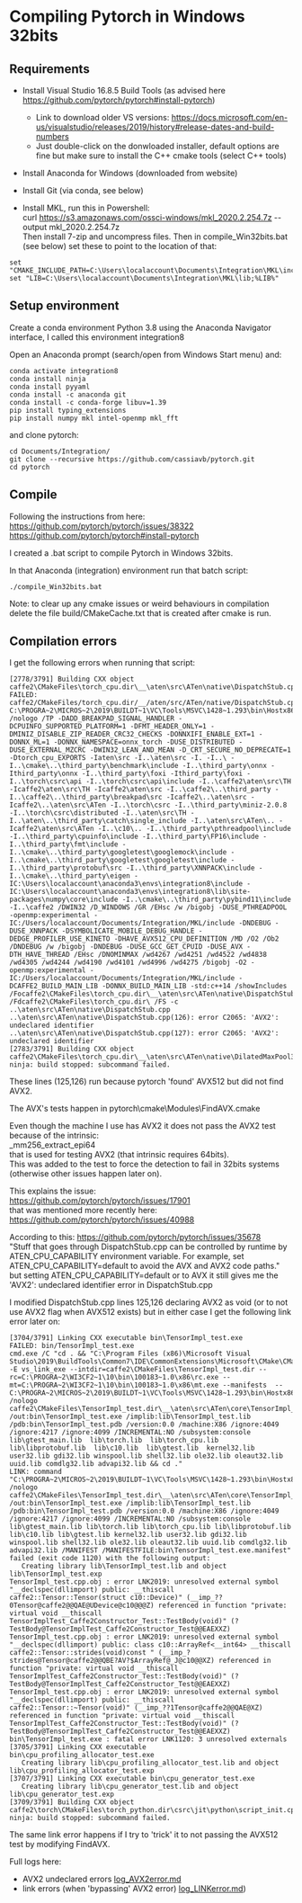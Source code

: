 # Compiling Pytorch in Windows 32bits

## Requirements

- Install Visual Studio 16.8.5 Build Tools (as advised here https://github.com/pytorch/pytorch#install-pytorch)

   - Link to download older VS versions: https://docs.microsoft.com/en-us/visualstudio/releases/2019/history#release-dates-and-build-numbers
   - Just double-click on the donwloaded installer, default options are fine but make sure to install the C++ cmake tools (select C++ tools)

- Install Anaconda for Windows (downloaded from website)

- Install Git (via conda, see below)

- Install MKL, run this in Powershell:  
curl https://s3.amazonaws.com/ossci-windows/mkl_2020.2.254.7z --output mkl_2020.2.254.7z   
Then install 7-zip and uncompress files. Then in compile_Win32bits.bat (see below) set these to point to the location of that:
```
set "CMAKE_INCLUDE_PATH=C:\Users\localaccount\Documents\Integration\MKL\include"
set "LIB=C:\Users\localaccount\Documents\Integration\MKL\lib;%LIB%"
```

## Setup environment

Create a conda environment Python 3.8 using the Anaconda Navigator interface, I called this environment integration8

Open an Anaconda prompt (search/open from Windows Start menu) and:
```
conda activate integration8
conda install ninja
conda install pyyaml
conda install -c anaconda git
conda install -c conda-forge libuv=1.39
pip install typing_extensions
pip install numpy mkl intel-openmp mkl_fft
```

and clone pytorch:
```
cd Documents/Integration/
git clone --recursive https://github.com/cassiavb/pytorch.git
cd pytorch
```

## Compile

Following the instructions from here:  
https://github.com/pytorch/pytorch/issues/38322  
https://github.com/pytorch/pytorch#install-pytorch  

I created a .bat script to compile Pytorch in Windows 32bits.

In that Anaconda (integration) environment run that batch script:  
```
./compile_Win32bits.bat
```

Note: to clear up any cmake issues or weird behaviours in compilation delete the file build/CMakeCache.txt that is created after cmake is run.

## Compilation errors

I get the following errors when running that script:
```
[2778/3791] Building CXX object caffe2\CMakeFiles\torch_cpu.dir\__\aten\src\ATen\native\DispatchStub.cpp.obj
FAILED: caffe2/CMakeFiles/torch_cpu.dir/__/aten/src/ATen/native/DispatchStub.cpp.obj
C:\PROGRA~2\MICROS~2\2019\BUILDT~1\VC\Tools\MSVC\1428~1.293\bin\Hostx86\x86\cl.exe  /nologo /TP -DADD_BREAKPAD_SIGNAL_HANDLER -DCPUINFO_SUPPORTED_PLATFORM=1 -DFMT_HEADER_ONLY=1 -DMINIZ_DISABLE_ZIP_READER_CRC32_CHECKS -DONNXIFI_ENABLE_EXT=1 -DONNX_ML=1 -DONNX_NAMESPACE=onnx_torch -DUSE_DISTRIBUTED -DUSE_EXTERNAL_MZCRC -DWIN32_LEAN_AND_MEAN -D_CRT_SECURE_NO_DEPRECATE=1 -Dtorch_cpu_EXPORTS -Iaten\src -I..\aten\src -I. -I..\ -I..\cmake\..\third_party\benchmark\include -I..\third_party\onnx -Ithird_party\onnx -I..\third_party\foxi -Ithird_party\foxi -I..\torch\csrc\api -I..\torch\csrc\api\include -I..\caffe2\aten\src\TH -Icaffe2\aten\src\TH -Icaffe2\aten\src -I..\caffe2\..\third_party -I..\caffe2\..\third_party\breakpad\src -Icaffe2\..\aten\src -Icaffe2\..\aten\src\ATen -I..\torch\csrc -I..\third_party\miniz-2.0.8 -I..\torch\csrc\distributed -I..\aten\src\TH -I..\aten\..\third_party\catch\single_include -I..\aten\src\ATen\.. -Icaffe2\aten\src\ATen -I..\c10\.. -I..\third_party\pthreadpool\include -I..\third_party\cpuinfo\include -I..\third_party\FP16\include -I..\third_party\fmt\include -I..\cmake\..\third_party\googletest\googlemock\include -I..\cmake\..\third_party\googletest\googletest\include -I..\third_party\protobuf\src -I..\third_party\XNNPACK\include -I..\cmake\..\third_party\eigen -IC:\Users\localaccount\anaconda3\envs\integration8\include -IC:\Users\localaccount\anaconda3\envs\integration8\lib\site-packages\numpy\core\include -I..\cmake\..\third_party\pybind11\include -I..\caffe2 /DWIN32 /D_WINDOWS /GR /EHsc /w /bigobj -DUSE_PTHREADPOOL -openmp:experimental -IC:/Users/localaccount/Documents/Integration/MKL/include -DNDEBUG -DUSE_XNNPACK -DSYMBOLICATE_MOBILE_DEBUG_HANDLE -DEDGE_PROFILER_USE_KINETO -DHAVE_AVX512_CPU_DEFINITION /MD /O2 /Ob2 /DNDEBUG /w /bigobj -DNDEBUG -DUSE_GCC_GET_CPUID -DUSE_AVX -DTH_HAVE_THREAD /EHsc /DNOMINMAX /wd4267 /wd4251 /wd4522 /wd4838 /wd4305 /wd4244 /wd4190 /wd4101 /wd4996 /wd4275 /bigobj -O2 -openmp:experimental -IC:/Users/localaccount/Documents/Integration/MKL/include -DCAFFE2_BUILD_MAIN_LIB -DONNX_BUILD_MAIN_LIB -std:c++14 /showIncludes /Focaffe2\CMakeFiles\torch_cpu.dir\__\aten\src\ATen\native\DispatchStub.cpp.obj /Fdcaffe2\CMakeFiles\torch_cpu.dir\ /FS -c ..\aten\src\ATen\native\DispatchStub.cpp
..\aten\src\ATen\native\DispatchStub.cpp(126): error C2065: 'AVX2': undeclared identifier
..\aten\src\ATen\native\DispatchStub.cpp(127): error C2065: 'AVX2': undeclared identifier
[2783/3791] Building CXX object caffe2\CMakeFiles\torch_cpu.dir\__\aten\src\ATen\native\DilatedMaxPool3d.cpp.obj
ninja: build stopped: subcommand failed.
```

These lines (125,126) run because pytorch 'found' AVX512 but did not find AVX2. 

The AVX's tests happen in pytorch\cmake\Modules\FindAVX.cmake  

Even though the machine I use has AVX2 it does not pass the AVX2 test because of the intrinsic:  
\_mm256_extract_epi64  
that is used for testing AVX2 (that intrinsic requires 64bits).   
This was added to the test to force the detection to fail in 32bits systems (otherwise other issues happen later on).

This explains the issue:  
https://github.com/pytorch/pytorch/issues/17901  
that was mentioned more recently here:  
https://github.com/pytorch/pytorch/issues/40988  

According to this: https://github.com/pytorch/pytorch/issues/35678  
"Stuff that goes through DispatchStub.cpp can be controlled by runtime by ATEN_CPU_CAPABILITY environment variable.  For example, set ATEN_CPU_CAPABILITY=default to avoid the AVX and AVX2 code paths."
but setting ATEN_CPU_CAPABILITY=default or to AVX it still gives me the 'AVX2': undeclared identifier error in DispatchStub.cpp 

I modified DispatchStub.cpp lines 125,126 declaring AVX2 as void (or to not use AVX2 flag when AVX512 exists) but in either case I get the following link error later on:  

```
[3704/3791] Linking CXX executable bin\TensorImpl_test.exe
FAILED: bin/TensorImpl_test.exe
cmd.exe /C "cd . && "C:\Program Files (x86)\Microsoft Visual Studio\2019\BuildTools\Common7\IDE\CommonExtensions\Microsoft\CMake\CMake\bin\cmake.exe" -E vs_link_exe --intdir=caffe2\CMakeFiles\TensorImpl_test.dir --rc=C:\PROGRA~2\WI3CF2~1\10\bin\100183~1.0\x86\rc.exe --mt=C:\PROGRA~2\WI3CF2~1\10\bin\100183~1.0\x86\mt.exe --manifests  -- C:\PROGRA~2\MICROS~2\2019\BUILDT~1\VC\Tools\MSVC\1428~1.293\bin\Hostx86\x86\link.exe /nologo caffe2\CMakeFiles\TensorImpl_test.dir\__\aten\src\ATen\core\TensorImpl_test.cpp.obj  /out:bin\TensorImpl_test.exe /implib:lib\TensorImpl_test.lib /pdb:bin\TensorImpl_test.pdb /version:0.0 /machine:X86 /ignore:4049 /ignore:4217 /ignore:4099 /INCREMENTAL:NO /subsystem:console  lib\gtest_main.lib  lib\torch.lib  lib\torch_cpu.lib  lib\libprotobuf.lib  lib\c10.lib  lib\gtest.lib  kernel32.lib user32.lib gdi32.lib winspool.lib shell32.lib ole32.lib oleaut32.lib uuid.lib comdlg32.lib advapi32.lib && cd ."
LINK: command "C:\PROGRA~2\MICROS~2\2019\BUILDT~1\VC\Tools\MSVC\1428~1.293\bin\Hostx86\x86\link.exe /nologo caffe2\CMakeFiles\TensorImpl_test.dir\__\aten\src\ATen\core\TensorImpl_test.cpp.obj /out:bin\TensorImpl_test.exe /implib:lib\TensorImpl_test.lib /pdb:bin\TensorImpl_test.pdb /version:0.0 /machine:X86 /ignore:4049 /ignore:4217 /ignore:4099 /INCREMENTAL:NO /subsystem:console lib\gtest_main.lib lib\torch.lib lib\torch_cpu.lib lib\libprotobuf.lib lib\c10.lib lib\gtest.lib kernel32.lib user32.lib gdi32.lib winspool.lib shell32.lib ole32.lib oleaut32.lib uuid.lib comdlg32.lib advapi32.lib /MANIFEST /MANIFESTFILE:bin\TensorImpl_test.exe.manifest" failed (exit code 1120) with the following output:
   Creating library lib\TensorImpl_test.lib and object lib\TensorImpl_test.exp
TensorImpl_test.cpp.obj : error LNK2019: unresolved external symbol "__declspec(dllimport) public: __thiscall caffe2::Tensor::Tensor(struct c10::Device)" (__imp_??0Tensor@caffe2@@QAE@UDevice@c10@@@Z) referenced in function "private: virtual void __thiscall TensorImplTest_Caffe2Constructor_Test::TestBody(void)" (?TestBody@TensorImplTest_Caffe2Constructor_Test@@EAEXXZ)
TensorImpl_test.cpp.obj : error LNK2019: unresolved external symbol "__declspec(dllimport) public: class c10::ArrayRef<__int64> __thiscall caffe2::Tensor::strides(void)const " (__imp_?strides@Tensor@caffe2@@QBE?AV?$ArrayRef@_J@c10@@XZ) referenced in function "private: virtual void __thiscall TensorImplTest_Caffe2Constructor_Test::TestBody(void)" (?TestBody@TensorImplTest_Caffe2Constructor_Test@@EAEXXZ)
TensorImpl_test.cpp.obj : error LNK2019: unresolved external symbol "__declspec(dllimport) public: __thiscall caffe2::Tensor::~Tensor(void)" (__imp_??1Tensor@caffe2@@QAE@XZ) referenced in function "private: virtual void __thiscall TensorImplTest_Caffe2Constructor_Test::TestBody(void)" (?TestBody@TensorImplTest_Caffe2Constructor_Test@@EAEXXZ)
bin\TensorImpl_test.exe : fatal error LNK1120: 3 unresolved externals
[3705/3791] Linking CXX executable bin\cpu_profiling_allocator_test.exe
   Creating library lib\cpu_profiling_allocator_test.lib and object lib\cpu_profiling_allocator_test.exp
[3707/3791] Linking CXX executable bin\cpu_generator_test.exe
   Creating library lib\cpu_generator_test.lib and object lib\cpu_generator_test.exp
[3709/3791] Building CXX object caffe2\torch\CMakeFiles\torch_python.dir\csrc\jit\python\script_init.cpp.obj
ninja: build stopped: subcommand failed.
```

The same link error happens if I try to 'trick' it to not passing the AVX512 test by modifying FindAVX.

Full logs here:  
- AVX2 undeclared errors [log_AVX2error.md](log_AVX2error.md)  
- link errors (when 'bypassing' AVX2 error) [log_LINKerror.md](log_LINKerror.md))  


